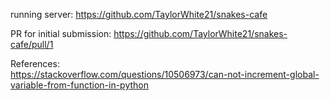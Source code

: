 running server: https://github.com/TaylorWhite21/snakes-cafe  

PR for initial submission: https://github.com/TaylorWhite21/snakes-cafe/pull/1  

References:  
https://stackoverflow.com/questions/10506973/can-not-increment-global-variable-from-function-in-python  

